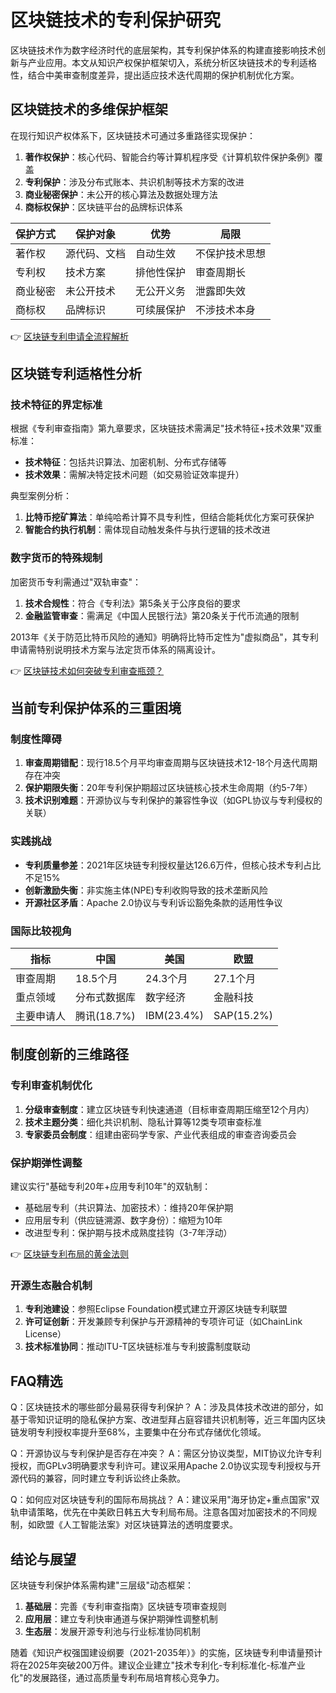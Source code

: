 # 区块链技术的专利保护研究

区块链技术作为数字经济时代的底层架构，其专利保护体系的构建直接影响技术创新与产业应用。本文从知识产权保护框架切入，系统分析区块链技术的专利适格性，结合中美审查制度差异，提出适应技术迭代周期的保护机制优化方案。

## 区块链技术的多维保护框架

在现行知识产权体系下，区块链技术可通过多重路径实现保护：
1. **著作权保护**：核心代码、智能合约等计算机程序受《计算机软件保护条例》覆盖
2. **专利保护**：涉及分布式账本、共识机制等技术方案的改进
3. **商业秘密保护**：未公开的核心算法及数据处理方法
4. **商标权保护**：区块链平台的品牌标识体系

| 保护方式 | 保护对象 | 优势 | 局限 |
|---------|---------|-----|-----|
| 著作权 | 源代码、文档 | 自动生效 | 不保护技术思想 |
| 专利权 | 技术方案 | 排他性保护 | 审查周期长 |
| 商业秘密 | 未公开技术 | 无公开义务 | 泄露即失效 |
| 商标权 | 品牌标识 | 可续展保护 | 不涉技术本身 |

👉 [区块链专利申请全流程解析](https://bit.ly/okx_welcome)

## 区块链专利适格性分析

### 技术特征的界定标准
根据《专利审查指南》第九章要求，区块链技术需满足"技术特征+技术效果"双重标准：
- **技术特征**：包括共识算法、加密机制、分布式存储等
- **技术效果**：需解决特定技术问题（如交易验证效率提升）

典型案例分析：
1. **比特币挖矿算法**：单纯哈希计算不具专利性，但结合能耗优化方案可获保护
2. **智能合约执行机制**：需体现自动触发条件与执行逻辑的技术改进

### 数字货币的特殊规制
加密货币专利需通过"双轨审查"：
1. **技术合规性**：符合《专利法》第5条关于公序良俗的要求
2. **金融监管审查**：需满足《中国人民银行法》第20条关于代币流通的限制

2013年《关于防范比特币风险的通知》明确将比特币定性为"虚拟商品"，其专利申请需特别说明技术方案与法定货币体系的隔离设计。

👉 [区块链技术如何突破专利审查瓶颈？](https://bit.ly/okx_welcome)

## 当前专利保护体系的三重困境

### 制度性障碍
1. **审查周期错配**：现行18.5个月平均审查周期与区块链技术12-18个月迭代周期存在冲突
2. **保护期限失衡**：20年专利保护期超过区块链核心技术生命周期（约5-7年）
3. **技术识别难题**：开源协议与专利保护的兼容性争议（如GPL协议与专利侵权的关联）

### 实践挑战
- **专利质量参差**：2021年区块链专利授权量达126.6万件，但核心技术专利占比不足15%
- **创新激励失衡**：非实施主体(NPE)专利收购导致的技术垄断风险
- **开源社区矛盾**：Apache 2.0协议与专利诉讼豁免条款的适用性争议

### 国际比较视角
| 指标 | 中国 | 美国 | 欧盟 |
|------|-----|-----|-----|
| 审查周期 | 18.5个月 | 24.3个月 | 27.1个月 |
| 重点领域 | 分布式数据库 | 数字经济 | 金融科技 |
| 主要申请人 | 腾讯(18.7%) | IBM(23.4%) | SAP(15.2%) |

## 制度创新的三维路径

### 专利审查机制优化
1. **分级审查制度**：建立区块链专利快速通道（目标审查周期压缩至12个月内）
2. **技术主题分类**：细化共识机制、隐私计算等12类专项审查标准
3. **专家委员会制度**：组建由密码学专家、产业代表组成的审查咨询委员会

### 保护期弹性调整
建议实行"基础专利20年+应用专利10年"的双轨制：
- 基础层专利（共识算法、加密技术）：维持20年保护期
- 应用层专利（供应链溯源、数字身份）：缩短为10年
- 改进型专利：保护期与技术成熟度挂钩（3-7年浮动）

👉 [区块链专利布局的黄金法则](https://bit.ly/okx_welcome)

### 开源生态融合机制
1. **专利池建设**：参照Eclipse Foundation模式建立开源区块链专利联盟
2. **许可证创新**：开发兼顾专利保护与开源精神的专项许可证（如ChainLink License）
3. **技术标准协同**：推动ITU-T区块链标准与专利披露制度联动

## FAQ精选

Q：区块链技术的哪些部分最易获得专利保护？
A：涉及具体技术改进的部分，如基于零知识证明的隐私保护方案、改进型拜占庭容错共识机制等，近三年国内区块链发明专利授权率提升至68%，主要集中在分布式存储优化领域。

Q：开源协议与专利保护是否存在冲突？
A：需区分协议类型，MIT协议允许专利授权，而GPLv3明确要求专利许可。建议采用Apache 2.0协议实现专利授权与开源代码的兼容，同时建立专利诉讼终止条款。

Q：如何应对区块链专利的国际布局挑战？
A：建议采用"海牙协定+重点国家"双轨申请策略，优先在中美欧日韩五大专利局布局。注意各国对加密技术的不同规制，如欧盟《人工智能法案》对区块链算法的透明度要求。

## 结论与展望

区块链专利保护体系需构建"三层级"动态框架：
1. **基础层**：完善《专利审查指南》区块链专项审查规则
2. **应用层**：建立专利快审通道与保护期弹性调整机制
3. **生态层**：发展开源专利池与行业标准协同机制

随着《知识产权强国建设纲要（2021-2035年）》的实施，区块链专利申请量预计将在2025年突破200万件。建议企业建立"技术专利化-专利标准化-标准产业化"的发展路径，通过高质量专利布局培育核心竞争力。